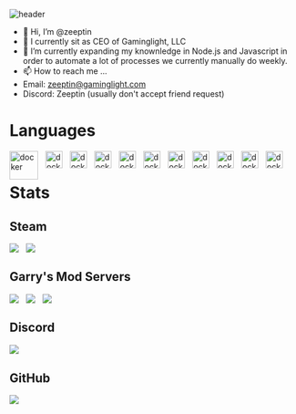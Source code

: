 ![header](https://capsule-render.vercel.app/api?type=transparent&fontColor=ad0000&text=Zeeptin&height=150&fontSize=60&desc=CEO%2FSoftware%20Enthusiast&descAlignY=75&descAlign=60)
- 👋 Hi, I’m @zeeptin
- 👀 I currently sit as CEO of Gaminglight, LLC
- 🌱 I’m currently expanding my knownledge in Node.js and Javascript in order to automate a lot of processes we currently manually do weekly.
- 📫 How to reach me ...
-   Email: zeeptin@gaminglight.com
-   Discord: Zeeptin (usually don't accept friend request)

# Languages
<div style='background-color: gray;'>
<img align='left' alt='docker' width='50px' style='padding-right:10px' src="https://cdn.jsdelivr.net/gh/devicons/devicon/icons/nodejs/nodejs-plain-wordmark.svg" />
<img align='left' alt='docker' width='30px' style='padding-right:10px' src="https://cdn.jsdelivr.net/gh/devicons/devicon/icons/lua/lua-original-wordmark.svg" />
<img align='left' alt='docker' width='30px' style='padding-right:10px' src="https://cdn.jsdelivr.net/gh/devicons/devicon/icons/mongodb/mongodb-original-wordmark.svg" />
<img align='left' alt='docker' width='30px' style='padding-right:10px' src="https://cdn.jsdelivr.net/gh/devicons/devicon/icons/mysql/mysql-original-wordmark.svg" />
<img align='left' alt='docker' width='30px' style='padding-right:10px' src="https://cdn.jsdelivr.net/gh/devicons/devicon/icons/html5/html5-original-wordmark.svg" />
<img align='left' alt='docker' width='30px' style='padding-right:10px' src="https://cdn.jsdelivr.net/gh/devicons/devicon/icons/css3/css3-original-wordmark.svg" />
<img align='left' alt='docker' width='30px' style='padding-right:10px' src="https://cdn.jsdelivr.net/gh/devicons/devicon/icons/nginx/nginx-original.svg" />
<img align='left' alt='docker' width='30px' style='padding-right:10px' src="https://cdn.jsdelivr.net/gh/devicons/devicon/icons/unrealengine/unrealengine-original.svg" />
<img align='left' alt='docker' width='30px' style='padding-right:10px' src="https://cdn.jsdelivr.net/gh/devicons/devicon/icons/docker/docker-original.svg" />
<img align='left' alt='docker' width='30px' style='padding-right:10px' src="https://cdn.jsdelivr.net/gh/devicons/devicon/icons/vscode/vscode-original.svg" />
<img align='left' alt='docker' width='30px' style='padding-right:10px' src="https://cdn.jsdelivr.net/gh/devicons/devicon/icons/ubuntu/ubuntu-plain-wordmark.svg" />
</div>
<br />

#



# Stats
## Steam
<img align='left' style='padding-right:10px' src='https://staging.shields.io/badge/dynamic/xml?url=https://steamcommunity.com/groups/GaminglightRP/memberslistxml/?xml=1&label=Steam%20Group&query=//memberList/groupDetails/memberCount&color=ad0000&suffix=%20Members&logo=steam'>
<img align='left' style='padding-right:10px' src='https://staging.shields.io/badge/Workshop%20Subs-566%2C255-ad0000?logo=steam'>
<br />

## Garry's Mod Servers
<img align='left' style='padding-right:10px' src='https://img.shields.io/uptimerobot/ratio/7/m790583038-5552c0717c60373c332380c6?label=SCPRP%20Uptime'>
<img align='left' style='padding-right:10px' src='https://img.shields.io/uptimerobot/ratio/7/m790583036-11a54badca2895f6e99fc03c?label=ImperialRP%20Uptime'>
<img align='left' style='padding-right:10px' src='https://img.shields.io/uptimerobot/ratio/7/m790583039-517bd1c235c09e1f02ec6e83?label=PoliceRP%20Uptime'>
<br />


## Discord
<img align='left' style='padding-right:10px' src='https://img.shields.io/discord/417484140640993290?color=%23738ADB&label=Gaminglight%20Discord&logo=discord&logoColor=white'>
<br />

## GitHub
<img src='https://github-readme-stats.vercel.app/api?username=zeeptin&show_icons=true&theme=tokyonight'> 

<!---


zeeptin/zeeptin is a ✨ special ✨ repository because its `README.md` (this file) appears on your GitHub profile.
You can click the Preview link to take a look at your changes.
--->
